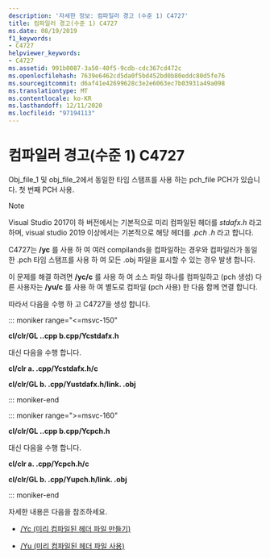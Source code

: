 ```yaml
---
description: '자세한 정보: 컴파일러 경고 (수준 1) C4727'
title: 컴파일러 경고(수준 1) C4727
ms.date: 08/19/2019
f1_keywords:
- C4727
helpviewer_keywords:
- C4727
ms.assetid: 991b0087-3a50-40f5-9cdb-cdc367cd472c
ms.openlocfilehash: 7639e6462cd5da0f5bd452bd0b80eddc80d5fe76
ms.sourcegitcommit: d6af41e42699628c3e2e6063ec7b03931a49a098
ms.translationtype: MT
ms.contentlocale: ko-KR
ms.lasthandoff: 12/11/2020
ms.locfileid: "97194113"
---
```

# <a name="compiler-warning-level-1-c4727"></a>컴파일러 경고(수준 1) C4727

Obj_file_1 및 obj_file_2에서 동일한 타임 스탬프를 사용 하는 pch_file PCH가 있습니다.  첫 번째 PCH 사용.

> [!NOTE]
> Visual Studio 2017이 하 버전에서는 기본적으로 미리 컴파일된 헤더를 *stdafx.h* 라고 하며, visual studio 2019 이상에서는 기본적으로 해당 헤더를 *.pch .h* 라고 합니다.

C4727는 **/yc** 를 사용 하 여 여러 compilands을 컴파일하는 경우와 컴파일러가 동일한 .pch 타임 스탬프를 사용 하 여 모든 .obj 파일을 표시할 수 있는 경우 발생 합니다.

이 문제를 해결 하려면 **/yc/c** 를 사용 하 여 소스 파일 하나를 컴파일하고 (pch 생성) 다른 사용자는 **/yu/c** 를 사용 하 여 별도로 컴파일 (pch 사용) 한 다음 함께 연결 합니다.

따라서 다음을 수행 하 고 C4727을 생성 합니다.

::: moniker range="<=msvc-150"

**cl/clr/GL ..cpp b.cpp/Ycstdafx.h**

대신 다음을 수행 합니다.

**cl/clr a. .cpp/Ycstdafx.h/c**

**cl/clr/GL b. .cpp/Yustdafx.h/link. .obj**

::: moniker-end

::: moniker range=">=msvc-160"

**cl/clr/GL ..cpp b.cpp/Ycpch.h**

대신 다음을 수행 합니다.

**cl/clr a. .cpp/Ycpch.h/c**

**cl/clr/GL b. .cpp/Yupch.h/link. .obj**

::: moniker-end

자세한 내용은 다음을 참조하세요.

- [/Yc (미리 컴파일된 헤더 파일 만들기)](../../build/reference/yc-create-precompiled-header-file.md)

- [/Yu (미리 컴파일된 헤더 파일 사용)](../../build/reference/yu-use-precompiled-header-file.md)
